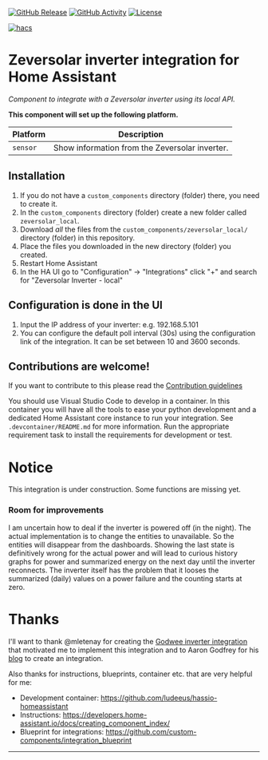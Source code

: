[![GitHub Release][releases-shield]][releases]
[![GitHub Activity][commits-shield]][commits]
[![License][license-shield]](LICENSE)

[![hacs][hacsbadge]][hacs]

<!--
[!Project Maintenance][maintenance-shield]
[![BuyMeCoffee][buymecoffeebadge]][buymecoffee]

[![Discord][discord-shield]][discord]
[![Community Forum][forum-shield]][forum]
-->

# Zeversolar inverter integration for Home Assistant

<!--_Component to integrate with [zeversolar_local][zeversolar_local]._ -->
_Component to integrate with a Zeversolar inverter using its local API._

**This component will set up the following platform.**

Platform | Description
-- | --
`sensor` | Show information from the Zeversolar inverter.

<!-- ![example][exampleimg] -->

## Installation

1. If you do not have a `custom_components` directory (folder) there, you need to create it.
2. In the `custom_components` directory (folder) create a new folder called `zeversolar_local`.
3. Download _all_ the files from the `custom_components/zeversolar_local/` directory (folder) in this repository.
4. Place the files you downloaded in the new directory (folder) you created.
5. Restart Home Assistant
6. In the HA UI go to "Configuration" -> "Integrations" click "+" and search for "Zeversolar Inverter - local"

## Configuration is done in the UI

1. Input the IP address of your inverter: e.g. 192.168.5.101
2. You can configure the default poll interval (30s) using the configuration link of the integration. It can be set between 10 and 3600 seconds.

## Contributions are welcome!

If you want to contribute to this please read the [Contribution guidelines](CONTRIBUTING.md)

You should use Visual Studio Code to develop in a container. In this container you
will have all the tools to ease your python development and a dedicated Home
Assistant core instance to run your integration. See `.devcontainer/README.md` for more information.
Run the appropriate requirement task to install the requirements for development or test.

# Notice

This integration is under construction.
Some functions are missing yet.


### Room for improvements
I am uncertain how to deal if the inverter is powered off (in the night). The actual implementation is to change the entities to unavailable. So the entities will disappear from the dashboards.
Showing the last state is definitively wrong for the actual power and will lead to curious history graphs for power and summarized energy on the next day until the inverter reconnects.
The inverter itself has the problem that it looses the summarized (daily) values on a power failure and the counting starts at zero.

# Thanks
I'll want to thank @mletenay for creating the [Godwee inverter integration](https://www.home-assistant.io/integrations/goodwe/) that motivated me to implement this integration and to Aaron Godfrey for his [blog](https://aarongodfrey.dev/home%20automation/building_a_home_assistant_custom_component_part_1/) to create an integration.

Also thanks for instructions, blueprints, container etc. that are very helpful for me:
- Development container: https://github.com/ludeeus/hassio-homeassistant
- Instructions: https://developers.home-assistant.io/docs/creating_component_index/
- Blueprint for integrations: https://github.com/custom-components/integration_blueprint

***

<!-- HACS-Default-orange.svg?style=for-the-badge -->
[releases-shield]: https://img.shields.io/github/v/release/NECH2004/zeversolar_local?style=for-the-badge
[releases]: https://github.com/NECH2004/zeversolar_local/releases

[commits-shield]: https://img.shields.io/github/commit-activity/y/NECH2004/zeversolar_local?style=for-the-badge
[commits]: https://github.com/NECH2004/zeversolar_local/commits/dev

[hacs]: https://github.com/custom-components/hacs
[hacsbadge]: https://img.shields.io/badge/HACS-Custom-orange.svg?style=for-the-badge
[license-shield]:https://img.shields.io/github/license/NECH2004/zeversolar_local?style=for-the-badge
[maintenance-shield]: https://img.shields.io/badge/maintainer-Christian%20Neumeier%20%40NECH2004?style=for-the-badge

[zeversolar_local]: https://github.com/NECH2004/zeversolar_local
[exampleimg]: example.png
[forum-shield]: https://img.shields.io/badge/community-forum-brightgreen.svg?style=for-the-badge
[forum]: https://community.home-assistant.io/

